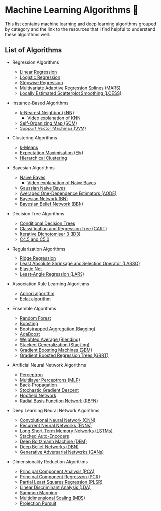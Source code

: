 # Machine Learning Algorithms 🚀

This list contains machine learning and deep learning algorithms grouped by category and the link to the resources that I find helpful to understand these algorithms well.


## List of Algorithms

- Regression Algorithms
  - [Linear Regression](https://www.javatpoint.com/linear-regression-in-machine-learning)
  - [Logistic Regression](https://www.javatpoint.com/logistic-regression-in-machine-learning)
  - [Stepwise Regression](https://en.wikipedia.org/wiki/Stepwise_regression)
  - [Multivariate Adaptive Regression Splines (MARS)](https://en.wikipedia.org/wiki/Multivariate_adaptive_regression_spline)
  - [Locally Estimated Scatterplot Smoothing (LOESS)](https://towardsdatascience.com/loess-373d43b03564)

- Instance-Based Algorithms
  - [k-Nearest Neighbor (kNN)](https://towardsdatascience.com/machine-learning-basics-with-the-k-nearest-neighbors-algorithm-6a6e71d01761)
    * [Video explanation of KNN](https://www.youtube.com/watch?v=HVXime0nQeI)
  - [Self-Organizing Map (SOM)](https://towardsdatascience.com/self-organizing-maps-ff5853a118d4)
  - [Support Vector Machines (SVM)](https://towardsdatascience.com/support-vector-machine-simply-explained-fee28eba5496)

- Clustering Algorithms
  - [k-Means](https://towardsdatascience.com/understanding-k-means-clustering-in-machine-learning-6a6e67336aa1)
  - [Expectation Maximisation (EM)](https://medium.com/@chloebee/the-em-algorithm-explained-52182dbb19d9)
  - [Hierarchical Clustering](https://www.kdnuggets.com/2019/09/hierarchical-clustering.html)

- Bayesian Algorithms
  - [Naive Bayes](https://medium.com/analytics-vidhya/na%C3%AFve-bayes-algorithm-5bf31e9032a2)
    * [Video explanation of Naive Bayes](https://www.youtube.com/watch?v=O2L2Uv9pdDA&ab_channel=StatQuestwithJoshStarmer)
  - [Gaussian Naive Bayes](https://medium.com/@LSchultebraucks/gaussian-naive-bayes-19156306079b)
  - [Averaged One-Dependence Estimators (AODE)](https://en.wikipedia.org/wiki/Averaged_one-dependence_estimators)
  - [Bayesian Network (BN)](https://towardsdatascience.com/basics-of-bayesian-network-79435e11ae7b)
  - [Bayesian Belief Network (BBN)](https://www.probabilisticworld.com/bayesian-belief-networks-part-1/)


- Decision Tree Algorithms
  - [Conditional Decision Trees](https://medium.com/greyatom/decision-trees-a-simple-way-to-visualize-a-decision-dc506a403aeb)
  - [Classification and Regression Tree (CART)](https://www.digitalvidya.com/blog/classification-and-regression-trees/)
  - [Iterative Dichotomiser 3 (ID3)](https://towardsdatascience.com/decision-trees-introduction-id3-8447fd5213e9)
  - [C4.5 and C5.0](https://towardsdatascience.com/what-is-the-c4-5-algorithm-and-how-does-it-work-2b971a9e7db0)

- Regularization Algorithms
  - [Ridge Regression](https://towardsdatascience.com/ridge-regression-for-better-usage-2f19b3a202db)
  - [Least Absolute Shrinkage and Selection Operator (LASSO)](https://medium.com/@alielagrebi/regularization-lasso-ridge-regression-105f426b749c)
  - [Elastic Net](https://medium.com/@vijay.swamy1/lasso-versus-ridge-versus-elastic-net-1d57cfc64b58)
  - [Least-Angle Regression (LARS)](https://medium.com/acing-ai/what-is-least-angle-regression-lar-bb86756f01d0)

- Association Rule Learning Algorithms
  - [Apriori algorithm](https://www.digitalvidya.com/blog/apriori-algorithms-in-data-mining/)
  - [Eclat algorithm](https://medium.com/machine-learning-researcher/association-rule-apriori-and-eclat-algorithm-4e963fa972a4)

- Ensemble Algorithms
  - [Random Forest](https://towardsdatascience.com/an-implementation-and-explanation-of-the-random-forest-in-python-77bf308a9b76)
  - [Boosting](https://medium.com/greyatom/a-quick-guide-to-boosting-in-ml-acf7c1585cb5)
  - [Bootstrapped Aggregation (Bagging)](https://towardsdatascience.com/ensemble-methods-bagging-boosting-and-stacking-c9214a10a205)
  - [AdaBoost](https://towardsdatascience.com/understanding-adaboost-2f94f22d5bfe)
  - [Weighted Average (Blending)](https://www.analyticsvidhya.com/blog/2018/06/comprehensive-guide-for-ensemble-models/)
  - [Stacked Generalization (Stacking)](https://medium.com/weightsandbiases/an-introduction-to-model-ensembling-63effc2ca4b3)
  - [Gradient Boosting Machines (GBM)](https://towardsdatascience.com/understanding-gradient-boosting-machines-9be756fe76ab)
  - [Gradient Boosted Regression Trees (GBRT)](https://www.youtube.com/watch?v=3CC4N4z3GJc)

- Artificial Neural Network Algorithms
  - [Perceptron](https://towardsdatascience.com/what-the-hell-is-perceptron-626217814f53)
  - [Multilayer Perceptrons (MLP)](https://medium.com/@AI_with_Kain/understanding-of-multilayer-perceptron-mlp-8f179c4a135f)
  - [Back-Propagation](https://towardsdatascience.com/understanding-backpropagation-algorithm-7bb3aa2f95fd)
  - [Stochastic Gradient Descent](https://towardsdatascience.com/stochastic-gradient-descent-clearly-explained-53d239905d31)
  - [Hopfield Network](https://medium.com/@serbanliviu/hopfield-nets-and-the-brain-e5880070cdba)
  - [Radial Basis Function Network (RBFN)](https://towardsdatascience.com/radial-basis-functions-neural-networks-all-we-need-to-know-9a88cc053448)

- Deep Learning Neural Network Algorithms
  - [Convolutional Neural Network (CNN)](https://towardsdatascience.com/simple-introduction-to-convolutional-neural-networks-cdf8d3077bac)
  - [Recurrent Neural Networks (RNNs)](https://towardsdatascience.com/learn-how-recurrent-neural-networks-work-84e975feaaf7)
  - [Long Short-Term Memory Networks (LSTMs)](https://towardsdatascience.com/illustrated-guide-to-lstms-and-gru-s-a-step-by-step-explanation-44e9eb85bf21)
  - [Stacked Auto-Encoders](https://medium.com/@venkatakrishna.jonnalagadda/sparse-stacked-and-variational-autoencoder-efe5bfe73b64)
  - [Deep Boltzmann Machine (DBM)](https://towardsdatascience.com/restricted-boltzmann-machines-simplified-eab1e5878976)
  - [Deep Belief Networks (DBN)](https://medium.com/analytics-army/deep-belief-networks-an-introduction-1d52bb867a25)
  - [Generative Adversarial Networks (GANs)](https://medium.com/ai-society/gans-from-scratch-1-a-deep-introduction-with-code-in-pytorch-and-tensorflow-cb03cdcdba0f)

- Dimensionality Reduction Algorithms
  - [Principal Component Analysis (PCA)](https://towardsdatascience.com/a-one-stop-shop-for-principal-component-analysis-5582fb7e0a9c)
  - [Principal Component Regression (PCR)](https://en.wikipedia.org/wiki/Principal_component_regression)
  - [Partial Least Squares Regression (PLSR)](https://en.wikipedia.org/wiki/Partial_least_squares_regression)
  - [Linear Discriminant Analysis (LDA)](https://medium.com/@srishtisawla/linear-discriminant-analysis-d38decf48105)
  - [Sammon Mapping](https://iq.opengenus.org/principle-of-sammon-mapping/)
  - [Multidimensional Scaling (MDS)](https://medium.com/datadriveninvestor/the-multidimensional-scaling-mds-algorithm-for-dimensionality-reduction-9211f7fa5345)
  - [Projection Pursuit](https://towardsdatascience.com/interesting-projections-where-pca-fails-fe64ddca73e6)




